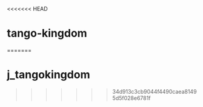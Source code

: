 <<<<<<< HEAD
# tango-kingdom
=======
# j_tangokingdom
>>>>>>> 34d913c3cb9044f4490caea81495d5f028e6781f
